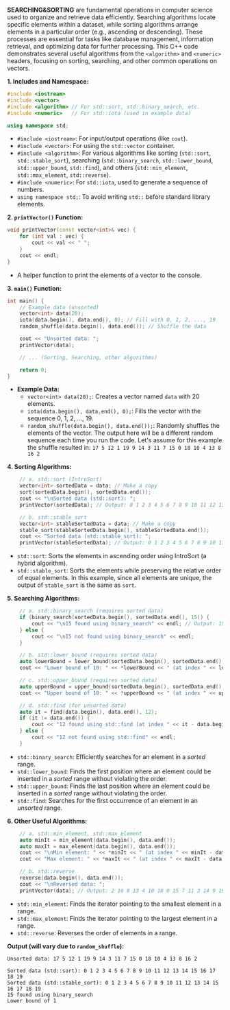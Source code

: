 **SEARCHING&SORTING** are fundamental operations in computer science used to organize and retrieve data efficiently.  Searching algorithms locate specific elements within a dataset, while sorting algorithms arrange elements in a particular order (e.g., ascending or descending).  These processes are essential for tasks like database management, information retrieval, and optimizing data for further processing. This C++ code demonstrates several useful algorithms from the `<algorithm>` and `<numeric>` headers, focusing on sorting, searching, and other common operations on vectors. 

**1. Includes and Namespace:**

```c++
#include <iostream>
#include <vector>
#include <algorithm> // For std::sort, std::binary_search, etc.
#include <numeric>   // For std::iota (used in example data)

using namespace std;
```

*   `#include <iostream>`: For input/output operations (like `cout`).
*   `#include <vector>`: For using the `std::vector` container.
*   `#include <algorithm>`: For various algorithms like sorting (`std::sort`, `std::stable_sort`), searching (`std::binary_search`, `std::lower_bound`, `std::upper_bound`, `std::find`), and others (`std::min_element`, `std::max_element`, `std::reverse`).
*   `#include <numeric>`: For `std::iota`, used to generate a sequence of numbers.
*   `using namespace std;`: To avoid writing `std::` before standard library elements.

**2. `printVector()` Function:**

```c++
void printVector(const vector<int>& vec) {
    for (int val : vec) {
        cout << val << " ";
    }
    cout << endl;
}
```

*   A helper function to print the elements of a vector to the console.

**3. `main()` Function:**

```c++
int main() {
    // Example data (unsorted)
    vector<int> data(20);
    iota(data.begin(), data.end(), 0); // Fill with 0, 1, 2, ..., 19
    random_shuffle(data.begin(), data.end()); // Shuffle the data

    cout << "Unsorted data: ";
    printVector(data);

    // ... (Sorting, Searching, other algorithms)

    return 0;
}
```

*   **Example Data:**
    *   `vector<int> data(20);`: Creates a vector named `data` with 20 elements.
    *   `iota(data.begin(), data.end(), 0);`: Fills the vector with the sequence 0, 1, 2, ..., 19.
    *   `random_shuffle(data.begin(), data.end());`: Randomly shuffles the elements of the vector. The output here will be a different random sequence each time you run the code.  Let's assume for this example the shuffle resulted in: `17 5 12 1 19 9 14 3 11 7 15 0 18 10 4 13 8 16 2`

**4. Sorting Algorithms:**

```c++
    // a. std::sort (IntroSort)
    vector<int> sortedData = data; // Make a copy
    sort(sortedData.begin(), sortedData.end());
    cout << "\nSorted data (std::sort): ";
    printVector(sortedData); // Output: 0 1 2 3 4 5 6 7 8 9 10 11 12 13 14 15 16 17 18 19

    // b. std::stable_sort
    vector<int> stableSortedData = data; // Make a copy
    stable_sort(stableSortedData.begin(), stableSortedData.end());
    cout << "Sorted data (std::stable_sort): ";
    printVector(stableSortedData); // Output: 0 1 2 3 4 5 6 7 8 9 10 11 12 13 14 15 16 17 18 19 (same as std::sort in this case)
```

*   `std::sort`: Sorts the elements in ascending order using IntroSort (a hybrid algorithm).
*   `std::stable_sort`: Sorts the elements while preserving the relative order of equal elements.  In this example, since all elements are unique, the output of `stable_sort` is the same as `sort`.

**5. Searching Algorithms:**

```c++
    // a. std::binary_search (requires sorted data)
    if (binary_search(sortedData.begin(), sortedData.end(), 15)) {
        cout << "\n15 found using binary_search" << endl; // Output: 15 found using binary_search
    } else {
        cout << "\n15 not found using binary_search" << endl;
    }

    // b. std::lower_bound (requires sorted data)
    auto lowerBound = lower_bound(sortedData.begin(), sortedData.end(), 10);
    cout << "Lower bound of 10: " << *lowerBound << " (at index " << lowerBound - sortedData.begin() << ")" << endl; // Output: Lower bound of 10: 10 (at index 10)

    // c. std::upper_bound (requires sorted data)
    auto upperBound = upper_bound(sortedData.begin(), sortedData.end(), 10);
    cout << "Upper bound of 10: " << *upperBound << " (at index " << upperBound - sortedData.begin() << ")" << endl; // Output: Upper bound of 10: 11 (at index 11)

    // d. std::find (for unsorted data)
    auto it = find(data.begin(), data.end(), 12);
    if (it != data.end()) {
        cout << "12 found using std::find (at index " << it - data.begin() << ")" << endl; // Assuming 12 is at some index like 2, Output: 12 found using std::find (at index 2) - this will vary!
    } else {
        cout << "12 not found using std::find" << endl;
    }
```

*   `std::binary_search`: Efficiently searches for an element in a *sorted* range.
*   `std::lower_bound`: Finds the first position where an element could be inserted in a *sorted* range without violating the order.
*   `std::upper_bound`: Finds the last position where an element could be inserted in a *sorted* range without violating the order.
*   `std::find`: Searches for the first occurrence of an element in an *unsorted* range.

**6. Other Useful Algorithms:**

```c++
    // a. std::min_element, std::max_element
    auto minIt = min_element(data.begin(), data.end());
    auto maxIt = max_element(data.begin(), data.end());
    cout << "\nMin element: " << *minIt << " (at index " << minIt - data.begin() << ")" << endl; // Output: Min element: 0 (at index - this will vary)
    cout << "Max element: " << *maxIt << " (at index " << maxIt - data.begin() << ")" << endl; // Output: Max element: 19 (at index - this will vary)

    // b. std::reverse
    reverse(data.begin(), data.end());
    cout << "\nReversed data: ";
    printVector(data); // Output: 2 16 8 13 4 10 18 0 15 7 11 3 14 9 19 1 12 5 17 (reversed from the initial shuffled data)
```

*   `std::min_element`: Finds the iterator pointing to the smallest element in a range.
*   `std::max_element`: Finds the iterator pointing to the largest element in a range.
*   `std::reverse`: Reverses the order of elements in a range.

**Output (will vary due to `random_shuffle`):**

```
Unsorted data: 17 5 12 1 19 9 14 3 11 7 15 0 18 10 4 13 8 16 2 

Sorted data (std::sort): 0 1 2 3 4 5 6 7 8 9 10 11 12 13 14 15 16 17 18 19
Sorted data (std::stable_sort): 0 1 2 3 4 5 6 7 8 9 10 11 12 13 14 15 16 17 18 19
15 found using binary_search
Lower bound of 1
